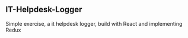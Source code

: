 ## IT-Helpdesk-Logger

Simple exercise, a it helpdesk logger, build with React and implementing Redux

